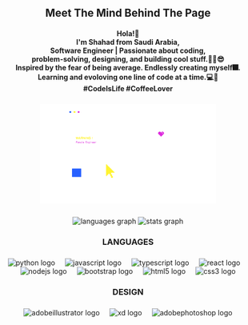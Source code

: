 <h2 align="center">Meet The Mind Behind The Page</h2>

#### <h4 align="center">Hola!👋 <br> I'm Shahad from Saudi Arabia,<br> Software Engineer | Passionate about coding, <br> problem-solving, designing, and building cool stuff.🐱‍🏍😎 <br> Inspired by the fear of being average. Endlessly creating myself🎆.<br> Learning and evoloving one line of code at a time.💻🚀 <br> #CodeIsLife #CoffeeLover</h4>

###

<div align="center">
  <img  width="70%" src="https://github.com/shhahad20/shhahad20/blob/main/dd11-03.png"  />
</div>

###

<div align="center">
  <img src="https://github-readme-stats.vercel.app/api/top-langs?username=shhahad20&locale=en&hide_title=false&layout=compact&card_width=320&langs_count=5&theme=material-palenight&hide_border=false&order=2" height="150" alt="languages graph"  />

  <img src="https://github-readme-stats.vercel.app/api?username=shhahad20&hide_title=true&hide_rank=true&show_icons=true&include_all_commits=true&count_private=true&disable_animations=true&theme=material-palenight&locale=en&hide_border=false&order=1" height="150" alt="stats graph"  />
</div>

###

<h3 align="center">LANGUAGES</h3>

###

<div align="center">
  <img src="https://cdn.simpleicons.org/python/3776AB" height="40" alt="python logo"  />
  <img width="12" />
  <img src="https://skillicons.dev/icons?i=js" height="40" alt="javascript logo"  />
  <img width="12" />
  <img src="https://skillicons.dev/icons?i=ts" height="40" alt="typescript logo"  />
  <img width="12" />
  <img src="https://skillicons.dev/icons?i=react" height="40" alt="react logo"  />
  <img width="12" />
  <img src="https://skillicons.dev/icons?i=nodejs" height="40" alt="nodejs logo"  />
  <img width="12" />
  <img src="https://skillicons.dev/icons?i=bootstrap" height="40" alt="bootstrap logo"  />
  <img width="12" />
  <img src="https://cdn.jsdelivr.net/gh/devicons/devicon/icons/html5/html5-original.svg" height="40" alt="html5 logo"  />
  <img width="12" />
  <img src="https://cdn.jsdelivr.net/gh/devicons/devicon/icons/css3/css3-original.svg" height="40" alt="css3 logo"  />
</div>

###

<h3 align="center">DESIGN</h3>

###

<div align="center">
  <img src="https://skillicons.dev/icons?i=ai" height="40" alt="adobeillustrator logo"  />
  <img width="12" />
  <img src="https://skillicons.dev/icons?i=xd" height="40" alt="xd logo"  />
  <img width="12" />
  <img src="https://skillicons.dev/icons?i=ps" height="40" alt="adobephotoshop logo"  />
</div>

###


###
